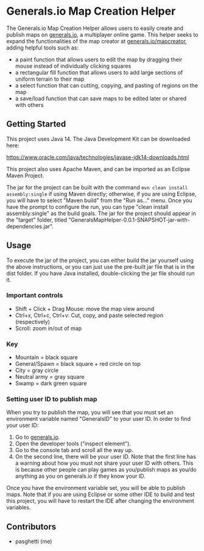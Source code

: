 # Generals.io Map Creation Helper

The Generals.io Map Creation Helper allows users to easily create and publish maps on [generals.io](http://generals.io), a multiplayer online game. This helper seeks to expand the functionalities of the map creator at [generals.io/mapcreator](generals.io/mapcreator), adding helpful tools such as:

- a paint function that allows users to edit the map by dragging their mouse instead of individually clicking squares
- a rectangular fill function that allows users to add large sections of uniform terrain to their map
- a select function that can cutting, copying, and pasting of regions on the map
- a save/load function that can save maps to be edited later or shared with others

## Getting Started

This project uses Java 14. The Java Development Kit can be downloaded here:

https://www.oracle.com/java/technologies/javase-jdk14-downloads.html

This project also uses Apache Maven, and can be imported as an Eclipse Maven Project.

The jar for the project can be built with the command `mvn clean install assembly:single` if using Maven directly; otherwise, if you are using Eclipse, you will have to select "Maven build" from the "Run as..." menu. Once you have the prompt to configure the run, you can type "clean install assembly:single" as the build goals. The jar for the project should appear in the "target" folder, titled "GeneralsMapHelper-0.0.1-SNAPSHOT-jar-with-dependencies.jar".

## Usage

To execute the jar of the project, you can either build the jar yourself using the above instructions, or you can just use the pre-built jar file that is in the dist folder. If you have Java installed, double-clicking the jar file should run it.

### Important controls

- Shift + Click + Drag Mouse: move the map view around
- Ctrl+x, Ctrl+c, Ctrl+v: Cut, copy, and paste selected region (respectively)
- Scroll: zoom in/out of map

### Key

- Mountain = black square
- General/Spawn = black square + red circle on top
- City = gray circle
- Neutral army = gray square
- Swamp = dark green square

### Setting user ID to publish map

When you try to publish the map, you will see that you must set an environment variable named "GeneralsID" to your user ID. In order to find your user ID:

1. Go to [generals.io](http://generals.io).
2. Open the developer tools ("inspect element").
3. Go to the console tab and scroll all the way up.
4. On the second line, there will be your user ID. Note that the first line has a warning about how you must not share your user ID with others. This is because other people can play games as you/publish maps as you/do anything as you on generals.io if they know your ID.

Once you have the environment variable set, you will be able to publish maps. Note that if you are using Eclipse or some other IDE to build and test this project, you will have to restart the IDE after changing the environment variables.

## Contributors

- pasghetti (me)